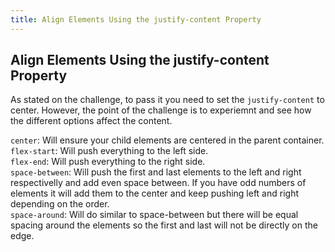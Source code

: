 ```yaml
---
title: Align Elements Using the justify-content Property
---
```

## Align Elements Using the justify-content Property

As stated on the challenge, to pass it you need to set the `justify-content` to center. However, the point of the challenge is to experiemnt and see how the different options affect the content.

`center`: Will ensure your child elements are centered in the parent container.<br/>
`flex-start`: Will push everything to the left side.<br/>
`flex-end`: Will push everything to the right side.<br/>
`space-between`: Will push the first and last elements to the left and right respectivelly and add even space between. If you have odd numbers of elements it will add them to the center and keep pushing left and right depending on the order.<br/>
`space-around`: Will do similar to space-between but there will be equal spacing around the elements so the first and last will not be directly on the edge.
